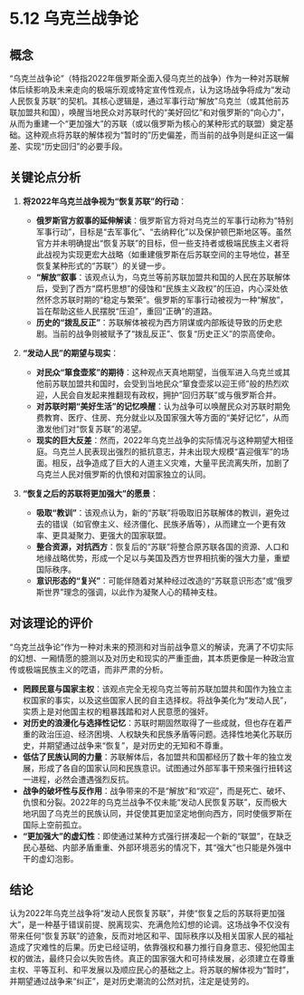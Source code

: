 # 5.12 乌克兰战争论

## 概念

“乌克兰战争论”（特指2022年俄罗斯全面入侵乌克兰的战争）作为一种对苏联解体后续影响及未来走向的极端乐观或特定宣传性观点，认为这场战争将成为“发动人民恢复苏联”的契机。其核心逻辑是，通过军事行动“解放”乌克兰（或其他前苏联加盟共和国），唤醒当地民众对苏联时代的“美好回忆”和对俄罗斯的“向心力”，从而为重建一个“更加强大”的苏联（或以俄罗斯为核心的某种形式的联盟）奠定基础。这种观点将苏联的解体视为“暂时的”历史偏差，而当前的战争则是纠正这一偏差、实现“历史回归”的必要手段。

## 关键论点分析

1.  **将2022年乌克兰战争视为“恢复苏联”的行动**：
    *   **俄罗斯官方叙事的延伸解读**：俄罗斯官方将对乌克兰的军事行动称为“特别军事行动”，目标是“去军事化”、“去纳粹化”以及保护顿巴斯地区等。虽然官方并未明确提出“恢复苏联”的目标，但一些支持者或极端民族主义者将此战视为实现更宏大战略（如重建俄罗斯在后苏联空间的主导地位，甚至恢复某种形式的“苏联”）的关键一步。
    *   **“解放”叙事**：该观点认为，乌克兰等前苏联加盟共和国的人民在苏联解体后，受到了西方“腐朽思想”的侵蚀和“民族主义政权”的压迫，内心深处依然怀念苏联时期的“稳定与繁荣”。俄罗斯的军事行动被视为一种“解放”，旨在帮助这些人民摆脱“压迫”，重回“正确”的道路。
    *   **历史的“拨乱反正”**：苏联解体被视为西方阴谋或内部叛徒导致的历史悲剧。当前的战争则被赋予了“拨乱反正”、恢复“历史正义”的崇高使命。

2.  **“发动人民”的期望与现实**：
    *   **对民众“箪食壶浆”的期待**：这种观点天真地期望，当俄军进入乌克兰或其他前苏联加盟共和国时，会受到当地民众“箪食壶浆以迎王师”般的热烈欢迎，人民会自发起来推翻现有政权，拥护“回归苏联”或与俄罗斯合并。
    *   **对苏联时期“美好生活”的记忆唤醒**：认为战争可以唤醒民众对苏联时期免费教育、医疗、住房、充分就业以及国家强大等方面的“美好记忆”，从而激发他们对“恢复苏联”的渴望。
    *   **现实的巨大反差**：然而，2022年乌克兰战争的实际情况与这种期望大相径庭。乌克兰人民表现出强烈的抵抗意志，并未出现大规模“喜迎俄军”的场面。相反，战争造成了巨大的人道主义灾难，大量平民流离失所，加剧了乌克兰人民对俄罗斯的仇恨和对国家独立的认同。

3.  **“恢复之后的苏联将更加强大”的愿景**：
    *   **吸取“教训”**：该观点认为，新的“苏联”将吸取旧苏联解体的教训，避免过去的错误（如官僚主义、经济僵化、民族矛盾等），从而建立一个更有效率、更具凝聚力、更强大的国家联盟。
    *   **整合资源，对抗西方**：恢复后的“苏联”将整合原苏联各国的资源、人口和地缘战略优势，形成一个足以与美国及西方世界相抗衡的强大力量，重塑国际秩序。
    *   **意识形态的“复兴”**：可能伴随着对某种经过改造的“苏联意识形态”或“俄罗斯世界”理念的强调，以此作为凝聚人心的精神支柱。

## 对该理论的评价

“乌克兰战争论”作为一种对未来的预测和对当前战争意义的解读，充满了不切实际的幻想、一厢情愿的臆测以及对历史和现实的严重歪曲，其本质更像是一种政治宣传或极端民族主义的呓语，而非严肃的分析。

*   **罔顾民意与国家主权**：该观点完全无视乌克兰等前苏联加盟共和国作为独立主权国家的事实，以及这些国家人民的自主选择权。将战争美化为“发动人民”，实质上是对他国主权的粗暴践踏和对人民意愿的强奸。
*   **对历史的浪漫化与选择性记忆**：苏联时期固然取得了一些成就，但也存在着严重的政治压迫、经济困境、人权缺失和民族矛盾等问题。选择性地美化苏联历史，并期望通过战争来“恢复”，是对历史的无知和不尊重。
*   **低估了民族认同的力量**：苏联解体后，各加盟共和国都经历了数十年的独立发展，形成了各自的国家认同和民族意识。试图通过外部军事干预来强行扭转这一进程，必然会遭遇强烈反抗。
*   **战争的破坏性与反作用**：战争带来的不是“解放”和“欢迎”，而是死亡、破坏、仇恨和分裂。2022年的乌克兰战争不仅未能“发动人民恢复苏联”，反而极大地巩固了乌克兰的民族认同，并促使其更加坚定地倒向西方，同时使俄罗斯在国际上空前孤立。
*   **“更加强大”的虚幻性**：即使通过某种方式强行拼凑起一个新的“联盟”，在缺乏民心基础、内部矛盾重重、外部环境恶劣的情况下，其“强大”也只能是外强中干的虚幻泡影。

## 结论

认为2022年乌克兰战争将“发动人民恢复苏联”，并使“恢复之后的苏联将更加强大”，是一种基于错误前提、脱离现实、充满危险幻想的论调。这场战争不仅没有带来任何“恢复苏联”的迹象，反而对地区和平、国际秩序以及相关国家人民的福祉造成了灾难性的后果。历史已经证明，依靠强权和暴力推行自身意志、侵犯他国主权的做法，最终只会以失败告终。真正的国家强大和可持续发展，必须建立在尊重主权、平等互利、和平发展以及顺应民心的基础之上。将苏联的解体视为“暂时”，并期望通过战争来“纠正”，是对历史潮流的公然对抗，注定是徒劳的。